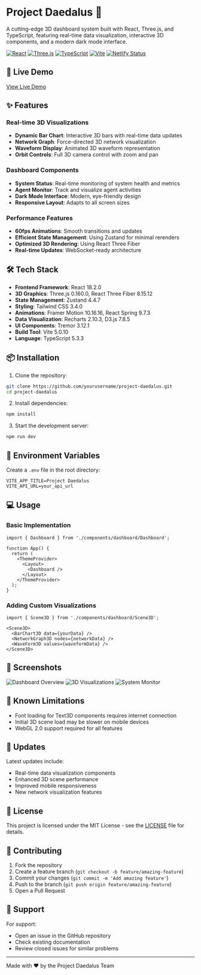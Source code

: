 # Project Daedalus 🚀

A cutting-edge 3D dashboard system built with React, Three.js, and TypeScript, featuring real-time data visualization, interactive 3D components, and a modern dark mode interface.

[![React](https://img.shields.io/badge/React-18.2.0-blue)](https://reactjs.org/)
[![Three.js](https://img.shields.io/badge/Three.js-0.160.0-green)](https://threejs.org/)
[![TypeScript](https://img.shields.io/badge/TypeScript-5.3.3-blue)](https://www.typescriptlang.org/)
[![Vite](https://img.shields.io/badge/Vite-5.0.10-purple)](https://vitejs.dev/)
[![Netlify Status](https://api.netlify.com/api/v1/badges/project-daedalus/deploys/badge.svg)](https://app.netlify.com/sites/project-daedalus)

## 🌟 Live Demo

[View Live Demo](https://project-daedalus.netlify.app)

## ✨ Features

### Real-time 3D Visualizations
- **Dynamic Bar Chart**: Interactive 3D bars with real-time data updates
- **Network Graph**: Force-directed 3D network visualization
- **Waveform Display**: Animated 3D waveform representation
- **Orbit Controls**: Full 3D camera control with zoom and pan

### Dashboard Components
- **System Status**: Real-time monitoring of system health and metrics
- **Agent Monitor**: Track and visualize agent activities
- **Dark Mode Interface**: Modern, eye-friendly design
- **Responsive Layout**: Adapts to all screen sizes

### Performance Features
- **60fps Animations**: Smooth transitions and updates
- **Efficient State Management**: Using Zustand for minimal rerenders
- **Optimized 3D Rendering**: Using React Three Fiber
- **Real-time Updates**: WebSocket-ready architecture

## 🛠 Tech Stack

- **Frontend Framework**: React 18.2.0
- **3D Graphics**: Three.js 0.160.0, React Three Fiber 8.15.12
- **State Management**: Zustand 4.4.7
- **Styling**: Tailwind CSS 3.4.0
- **Animations**: Framer Motion 10.16.16, React Spring 9.7.3
- **Data Visualization**: Recharts 2.10.3, D3.js 7.8.5
- **UI Components**: Tremor 3.12.1
- **Build Tool**: Vite 5.0.10
- **Language**: TypeScript 5.3.3

## 📦 Installation

1. Clone the repository:
```bash
git clone https://github.com/yourusername/project-daedalus.git
cd project-daedalus
```

2. Install dependencies:
```bash
npm install
```

3. Start the development server:
```bash
npm run dev
```

## 🔧 Environment Variables

Create a `.env` file in the root directory:

```env
VITE_APP_TITLE=Project Daedalus
VITE_API_URL=your_api_url
```

## 💻 Usage

### Basic Implementation

```tsx
import { Dashboard } from './components/dashboard/Dashboard';

function App() {
  return (
    <ThemeProvider>
      <Layout>
        <Dashboard />
      </Layout>
    </ThemeProvider>
  );
}
```

### Adding Custom Visualizations

```tsx
import { Scene3D } from './components/dashboard/Scene3D';

<Scene3D>
  <BarChart3D data={yourData} />
  <NetworkGraph3D nodes={networkData} />
  <WaveForm3D values={waveformData} />
</Scene3D>
```

## 📸 Screenshots

![Dashboard Overview](screenshots/dashboard.png)
![3D Visualizations](screenshots/3d-viz.png)
![System Monitor](screenshots/system-monitor.png)

## 🚧 Known Limitations

- Font loading for Text3D components requires internet connection
- Initial 3D scene load may be slower on mobile devices
- WebGL 2.0 support required for all features

## 🔄 Updates

Latest updates include:
- Real-time data visualization components
- Enhanced 3D scene performance
- Improved mobile responsiveness
- New network visualization features

## 📝 License

This project is licensed under the MIT License - see the [LICENSE](LICENSE) file for details.

## 🤝 Contributing

1. Fork the repository
2. Create a feature branch (`git checkout -b feature/amazing-feature`)
3. Commit your changes (`git commit -m 'Add amazing feature'`)
4. Push to the branch (`git push origin feature/amazing-feature`)
5. Open a Pull Request

## 📧 Support

For support:
- Open an issue in the GitHub repository
- Check existing documentation
- Review closed issues for similar problems

---

Made with ❤️ by the Project Daedalus Team